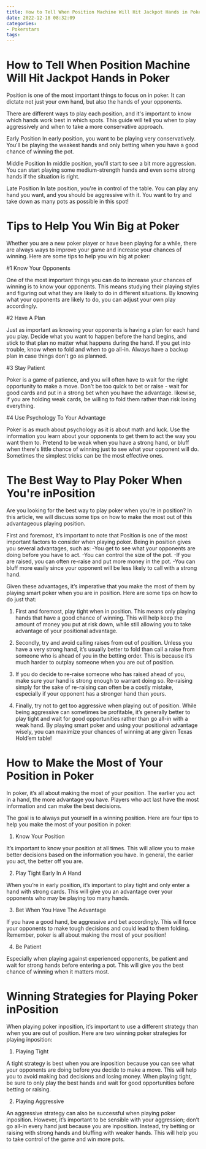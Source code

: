 ```yaml
---
title: How to Tell When Position Machine Will Hit Jackpot Hands in Poker 
date: 2022-12-18 08:32:09
categories:
- Pokerstars
tags:
---
```



#  How to Tell When Position Machine Will Hit Jackpot Hands in Poker 

Position is one of the most important things to focus on in poker. It can dictate not just your own hand, but also the hands of your opponents.

There are different ways to play each position, and it's important to know which hands work best in which spots. This guide will tell you when to play aggressively and when to take a more conservative approach.

Early Position
In early position, you want to be playing very conservatively. You'll be playing the weakest hands and only betting when you have a good chance of winning the pot.

Middle Position
In middle position, you'll start to see a bit more aggression. You can start playing some medium-strength hands and even some strong hands if the situation is right.

Late Position
In late position, you're in control of the table. You can play any hand you want, and you should be aggressive with it. You want to try and take down as many pots as possible in this spot!

#  Tips to Help You Win Big at Poker 

Whether you are a new poker player or have been playing for a while, there are always ways to improve your game and increase your chances of winning. Here are some tips to help you win big at poker:

#1 Know Your Opponents

One of the most important things you can do to increase your chances of winning is to know your opponents. This means studying their playing styles and figuring out what they are likely to do in different situations. By knowing what your opponents are likely to do, you can adjust your own play accordingly.

#2 Have A Plan

Just as important as knowing your opponents is having a plan for each hand you play. Decide what you want to happen before the hand begins, and stick to that plan no matter what happens during the hand. If you get into trouble, know when to fold and when to go all-in. Always have a backup plan in case things don't go as planned.

#3 Stay Patient

Poker is a game of patience, and you will often have to wait for the right opportunity to make a move. Don't be too quick to bet or raise - wait for good cards and put in a strong bet when you have the advantage. likewise, if you are holding weak cards, be willing to fold them rather than risk losing everything.

#4 Use Psychology To Your Advantage

Poker is as much about psychology as it is about math and luck. Use the information you learn about your opponents to get them to act the way you want them to. Pretend to be weak when you have a strong hand, or bluff when there's little chance of winning just to see what your opponent will do. Sometimes the simplest tricks can be the most effective ones.

#  The Best Way to Play Poker When You're inPosition 

Are you looking for the best way to play poker when you’re in position? In this article, we will discuss some tips on how to make the most out of this advantageous playing position.

First and foremost, it’s important to note that Position is one of the most important factors to consider when playing poker. Being in position gives you several advantages, such as: 
-You get to see what your opponents are doing before you have to act. 
-You can control the size of the pot. 
-If you are raised, you can often re-raise and put more money in the pot. 
-You can bluff more easily since your opponent will be less likely to call with a strong hand. 

Given these advantages, it’s imperative that you make the most of them by playing smart poker when you are in position. Here are some tips on how to do just that:

1) First and foremost, play tight when in position. This means only playing hands that have a good chance of winning. This will help keep the amount of money you put at risk down, while still allowing you to take advantage of your positional advantage.

2) Secondly, try and avoid calling raises from out of position. Unless you have a very strong hand, it’s usually better to fold than call a raise from someone who is ahead of you in the betting order. This is because it’s much harder to outplay someone when you are out of position.

3) If you do decide to re-raise someone who has raised ahead of you, make sure your hand is strong enough to warrant doing so. Re-raising simply for the sake of re-raising can often be a costly mistake, especially if your opponent has a stronger hand than yours.

4) Finally, try not to get too aggressive when playing out of position. While being aggressive can sometimes be profitable, it’s generally better to play tight and wait for good opportunities rather than go all-in with a weak hand. By playing smart poker and using your positional advantage wisely, you can maximize your chances of winning at any given Texas Hold’em table!

#  How to Make the Most of Your Position in Poker 

In poker, it’s all about making the most of your position. The earlier you act in a hand, the more advantage you have. Players who act last have the most information and can make the best decisions.

The goal is to always put yourself in a winning position. Here are four tips to help you make the most of your position in poker:

1) Know Your Position

It’s important to know your position at all times. This will allow you to make better decisions based on the information you have. In general, the earlier you act, the better off you are.

2) Play Tight Early In A Hand

When you’re in early position, it’s important to play tight and only enter a hand with strong cards. This will give you an advantage over your opponents who may be playing too many hands.

3) Bet When You Have The Advantage 

If you have a good hand, be aggressive and bet accordingly. This will force your opponents to make tough decisions and could lead to them folding. Remember, poker is all about making the most of your position!

4) Be Patient 

Especially when playing against experienced opponents, be patient and wait for strong hands before entering a pot. This will give you the best chance of winning when it matters most.

#  Winning Strategies for Playing Poker inPosition

When playing poker inposition, it’s important to use a different strategy than when you are out of position. Here are two winning poker strategies for playing inposition:

1. Playing Tight

A tight strategy is best when you are inposition because you can see what your opponents are doing before you decide to make a move. This will help you to avoid making bad decisions and losing money. When playing tight, be sure to only play the best hands and wait for good opportunities before betting or raising.

2. Playing Aggressive

An aggressive strategy can also be successful when playing poker inposition. However, it’s important to be sensible with your aggression; don’t go all-in every hand just because you are inposition. Instead, try betting or raising with strong hands and bluffing with weaker hands. This will help you to take control of the game and win more pots.